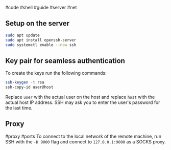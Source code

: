 #code #shell #guide #server #net 
## Setup on the server
```bash
sudo apt update
sudo apt install openssh-server
sudo systemctl enable --now ssh
```
## Key pair for seamless authentication 
To create the keys run the following commands:
```bash
ssh-keygen -t rsa
ssh-copy-id user@host
```

Replace `user` with the actual user on the host and replace `host` with the actual host IP address.
SSH may ask you to enter the user's password for the last time.
## Proxy
#proxy #ports 
To connect to the local network of the remote machine, run SSH with the `-D 9000` flag and connect to `127.0.0.1:9000` as a SOCKS proxy.